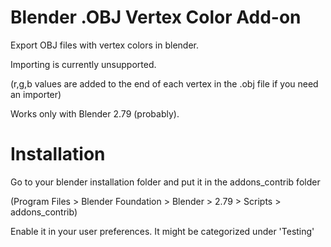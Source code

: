 # Blender .OBJ Vertex Color Add-on
Export OBJ files with vertex colors in blender.

Importing is currently unsupported.

(r,g,b values are added to the end of each vertex in the .obj file if you need an importer)

Works only with Blender 2.79 (probably).
# Installation
Go to your blender installation folder and put it in the addons_contrib folder

(Program Files > Blender Foundation > Blender > 2.79 > Scripts > addons_contrib)

Enable it in your user preferences. It might be categorized under 'Testing'
